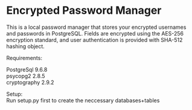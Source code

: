 # Encrypted Password Manager

This is a local password manager that stores your encrypted usernames and passwords in PostgreSQL.
Fields are encrypted using the AES-256 encryption standard, and user authentication is provided with SHA-512 hashing object. 


Requirements:

PostgreSql 9.6.8  
psycopg2 2.8.5  
cryptography 2.9.2  


Setup:  
Run setup.py first to create the neccessary databases+tables

